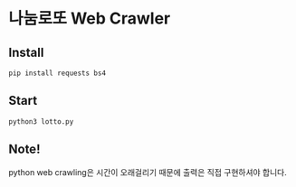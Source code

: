 # 나눔로또 Web Crawler
## Install
```
pip install requests bs4
```
## Start
```
python3 lotto.py
```
## Note!
python web crawling은 시간이 오래걸리기 때문에 출력은 직접 구현하셔야 합니다.
